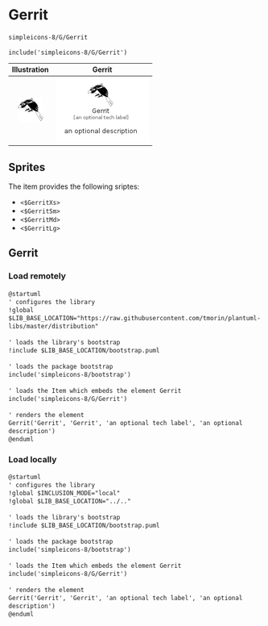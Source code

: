 # Gerrit


```text
simpleicons-8/G/Gerrit
```

```text
include('simpleicons-8/G/Gerrit')
```



| Illustration | Gerrit |
| :---: | :---: |
| ![illustration for Illustration](../../simpleicons-8/G/Gerrit.png) | ![illustration for Gerrit](../../simpleicons-8/G/Gerrit.Local.png) |



## Sprites
The item provides the following sriptes:

- `<$GerritXs>`
- `<$GerritSm>`
- `<$GerritMd>`
- `<$GerritLg>`





## Gerrit

### Load remotely
```plantuml
@startuml
' configures the library
!global $LIB_BASE_LOCATION="https://raw.githubusercontent.com/tmorin/plantuml-libs/master/distribution"

' loads the library's bootstrap
!include $LIB_BASE_LOCATION/bootstrap.puml

' loads the package bootstrap
include('simpleicons-8/bootstrap')

' loads the Item which embeds the element Gerrit
include('simpleicons-8/G/Gerrit')

' renders the element
Gerrit('Gerrit', 'Gerrit', 'an optional tech label', 'an optional description')
@enduml
```

### Load locally
```plantuml
@startuml
' configures the library
!global $INCLUSION_MODE="local"
!global $LIB_BASE_LOCATION="../.."

' loads the library's bootstrap
!include $LIB_BASE_LOCATION/bootstrap.puml

' loads the package bootstrap
include('simpleicons-8/bootstrap')

' loads the Item which embeds the element Gerrit
include('simpleicons-8/G/Gerrit')

' renders the element
Gerrit('Gerrit', 'Gerrit', 'an optional tech label', 'an optional description')
@enduml
```

